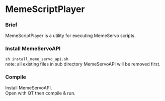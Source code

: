 # MemeScriptPlayer

### Brief
MemeScriptPlayer is a utility for executing MemeServo scripts.  

### Install MemeServoAPI
`sh install_meme_servo_api.sh`  
note: all existing files in sub directory MemeServoAPI will be removed first.

### Compile
Install MemeServoAPI.  
Open with QT then compile & run.
